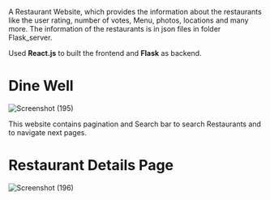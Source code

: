 
A Restaurant Website, which provides the information about the restaurants like the user rating, number of votes, Menu, photos, locations and many more.
The information of the restaurants is in json files in folder Flask_server.

Used **React.js** to built the frontend and **Flask** as backend.

# Dine Well

![Screenshot (195)](https://github.com/user-attachments/assets/7088c148-3824-4678-8e89-6e5e21d7ab5d)

This website contains pagination and Search bar to search Restaurants and to navigate next pages.


# Restaurant Details Page

![Screenshot (196)](https://github.com/user-attachments/assets/f6c354b0-4dc1-48d8-9450-3637de76d1dd)



